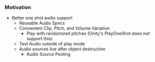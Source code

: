 ### Motivation
- Better one shot audio support
  - Reusable Audio Specs
  - Convenient Clip, Pitch, and Volume Variation
    - Play with randomized pitches (Unity's PlayOneShot does not support this)
  - Test Audio outside of play mode
  - Audio sources live after object destruction
    - Audio Source Pooling
